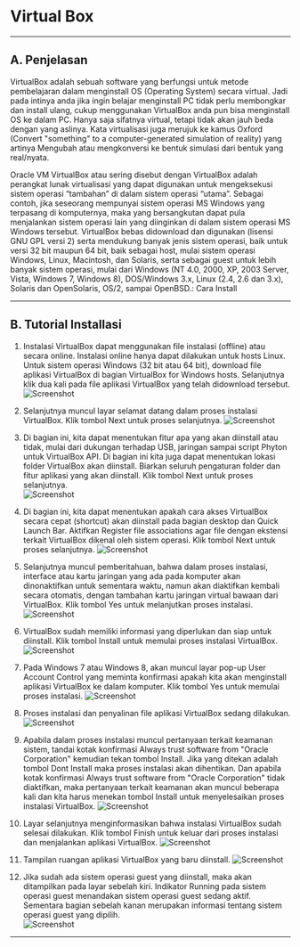 # **Virtual Box**
***

## **A. Penjelasan**

VirtualBox adalah sebuah software yang berfungsi untuk metode pembelajaran dalam menginstall OS (Operating System) secara virtual. Jadi pada intinya anda jika ingin belajar menginstall PC tidak perlu membongkar dan install ulang, cukup menggunakan VirtualBox anda pun bisa menginstall OS ke dalam PC. Hanya saja sifatnya virtual, tetapi tidak akan jauh beda dengan yang aslinya. Kata virtualisasi juga merujuk ke kamus Oxford (Convert "something" to a computer-generated simulation of reality) yang artinya Mengubah atau mengkonversi ke bentuk simulasi dari bentuk yang real/nyata.

Oracle VM VirtualBox atau sering disebut dengan VirtualBox adalah perangkat lunak virtualisasi yang dapat digunakan untuk mengeksekusi sistem operasi “tambahan” di dalam sistem operasi “utama”. Sebagai contoh, jika seseorang mempunyai sistem operasi MS Windows yang terpasang di komputernya, maka yang bersangkutan dapat pula menjalankan sistem operasi lain yang diinginkan di dalam sistem operasi MS Windows tersebut.
VirtualBox bebas didownload dan digunakan (lisensi GNU GPL versi 2) serta mendukung banyak jenis sistem operasi, baik untuk versi 32 bit maupun 64 bit, baik sebagai host, mulai sistem operasi Windows, Linux, Macintosh, dan Solaris, serta sebagai guest untuk lebih banyak sistem operasi, mulai dari Windows (NT 4.0, 2000, XP, 2003 Server, Vista, Windows 7, Windows 8), DOS/Windows 3.x, Linux (2.4, 2.6 dan 3.x), Solaris dan OpenSolaris, OS/2, sampai OpenBSD.: Cara Install 
***

## **B. Tutorial Installasi**

1. Instalasi VirtualBox dapat menggunakan file instalasi (offline) atau secara online. Instalasi online hanya dapat dilakukan untuk hosts Linux. Untuk sistem operasi Windows (32 bit atau 64 bit), download file aplikasi VirtualBox di bagian VirtualBox for Windows hosts. Selanjutnya klik dua kali pada file aplikasi VirtualBox yang telah didownload tersebut. 
![Screenshot](img/img_virtualBox/a1.png) 

2. Selanjutnya muncul layar selamat datang dalam proses instalasi VirtualBox. Klik tombol Next untuk proses selanjutnya.
![Screenshot](img/img_virtualBox/a2.png) 

3. Di bagian ini, kita dapat menentukan fitur apa yang akan diinstall atau tidak, mulai dari dukungan terhadap USB, jaringan sampai script Phyton untuk VirtualBox API. Di bagian ini kita juga dapat menentukan lokasi folder VirtualBox akan diinstall. Biarkan seluruh pengaturan folder dan fitur aplikasi yang akan diinstall. Klik tombol Next untuk proses selanjutnya.                 
![Screenshot](img/img_virtualBox/a3.png) 

4. Di bagian ini, kita dapat menentukan apakah cara akses VirtualBox secara cepat (shortcut) akan diinstall pada bagian desktop dan Quick Launch Bar. Aktifkan Register file associations agar file dengan ekstensi terkait VirtualBox dikenal oleh sistem operasi. Klik tombol Next untuk proses selanjutnya.
![Screenshot](img/img_virtualBox/a4.png) 

5. Selanjutnya muncul pemberitahuan, bahwa dalam proses instalasi, interface atau kartu jaringan yang ada pada komputer akan dinonaktifkan untuk sementara waktu, namun akan diaktifkan kembali secara otomatis, dengan tambahan kartu jaringan virtual bawaan dari VirtualBox. Klik tombol Yes untuk melanjutkan proses instalasi.
![Screenshot](img/img_virtualBox/a5.png) 

6. VirtualBox sudah memiliki informasi yang diperlukan dan siap untuk diinstall. Klik tombol Install untuk memulai proses instalasi VirtualBox.
![Screenshot](img/img_virtualBox/a6.png) 

7. Pada Windows 7 atau Windows 8, akan muncul layar pop-up User Account Control yang meminta konfirmasi apakah kita akan menginstall aplikasi VirtualBox ke dalam komputer. Klik tombol Yes untuk memulai proses instalasi.
![Screenshot](img/img_virtualBox/a7.png) 

8. Proses instalasi dan penyalinan file aplikasi VirtualBox sedang dilakukan.
![Screenshot](img/img_virtualBox/a8.png) 

9. Apabila dalam proses instalasi muncul pertanyaan terkait keamanan sistem, tandai kotak konfirmasi Always trust software from "Oracle Corporation" kemudian tekan tombol Install. Jika yang ditekan adalah tombol Dont Install maka proses instalasi akan dihentikan. Dan apabila kotak konfirmasi Always trust software from "Oracle Corporation" tidak diaktifkan, maka pertanyaan terkait keamanan akan muncul beberapa kali dan kita harus menekan tombol Install untuk menyelesaikan proses instalasi VirtualBox.
![Screenshot](img/img_virtualBox/a9.png) 

10. Layar selanjutnya menginformasikan bahwa instalasi VirtualBox sudah selesai dilakukan. Klik tombol Finish untuk keluar dari proses instalasi dan menjalankan aplikasi VirtualBox.
![Screenshot](img/img_virtualBox/a10.png) 

11. Tampilan ruangan aplikasi VirtualBox yang baru diinstall.
![Screenshot](img/img_virtualBox/a11.png)

12. Jika sudah ada sistem operasi guest yang diinstall, maka akan ditampilkan pada layar sebelah kiri. Indikator Running pada sistem operasi guest menandakan sistem operasi guest sedang aktif. Sementara bagian sebelah kanan merupakan informasi tentang sistem operasi guest yang dipilih.                                                                     
![Screenshot](img/img_virtualBox/a12.png)
***